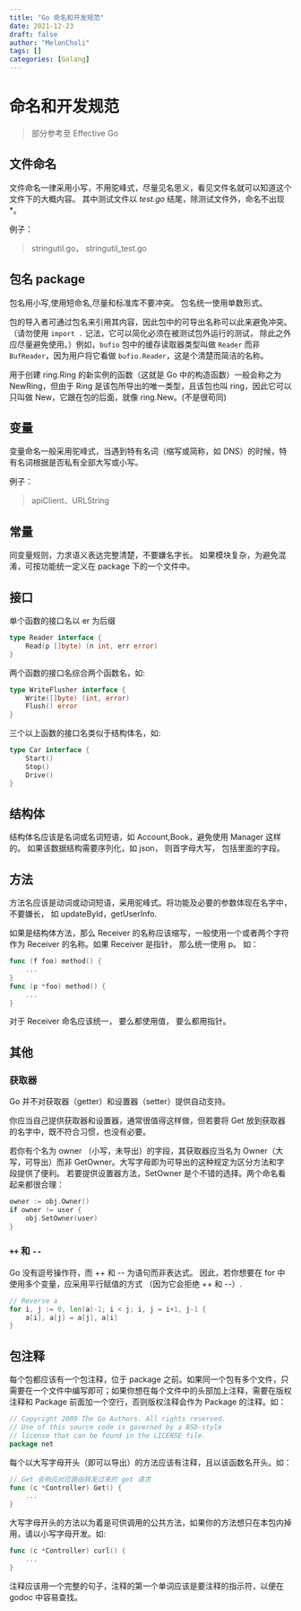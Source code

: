 ```yaml
---
title: "Go 命名和开发规范"
date: 2021-12-23
draft: false
author: "MelonCholi"
tags: []
categories: [Golang]
---
```


# 命名和开发规范

> 部分参考至 Effective Go

## 文件命名

文件命名一律采用小写，不用驼峰式，尽量见名思义，看见文件名就可以知道这个文件下的大概内容。 其中测试文件以 *test.go* 结尾，除测试文件外，命名不出现*。

例子：

>  stringutil.go， stringutil_test.go 

## 包名 package

包名用小写,使用短命名,尽量和标准库不要冲突。 包名统一使用单数形式。

包的导入者可通过包名来引用其内容，因此包中的可导出名称可以此来避免冲突。 （请勿使用 `import .` 记法，它可以简化必须在被测试包外运行的测试， 除此之外应尽量避免使用。）例如，`bufio` 包中的缓存读取器类型叫做 `Reader` 而非 `BufReader`，因为用户将它看做 `bufio.Reader`，这是个清楚而简洁的名称。

用于创建 ring.Ring 的新实例的函数（这就是 Go 中的构造函数）一般会称之为 NewRing，但由于 Ring 是该包所导出的唯一类型，且该包也叫 ring，因此它可以只叫做 New，它跟在包的后面，就像 ring.New。(不是很苟同)

## 变量

变量命名一般采用驼峰式，当遇到特有名词（缩写或简称，如 DNS）的时候，特有名词根据是否私有全部大写或小写。

例子：

>  apiClient、URLString 

## 常量

同变量规则，力求语义表达完整清楚，不要嫌名字长。 如果模块复杂，为避免混淆，可按功能统一定义在 package 下的一个文件中。

## 接口

单个函数的接口名以 er 为后缀

```go
type Reader interface {
    Read(p []byte) (n int, err error)
}
```

两个函数的接口名综合两个函数名，如:

```go
type WriteFlusher interface {
    Write([]byte) (int, error)
    Flush() error
}
```

三个以上函数的接口名类似于结构体名，如:

```go
type Car interface {
    Start() 
    Stop()
    Drive()
}
```

## 结构体

结构体名应该是名词或名词短语，如 Account,Book，避免使用 Manager 这样的。 如果该数据结构需要序列化，如 json， 则首字母大写， 包括里面的字段。

## 方法

方法名应该是动词或动词短语，采用驼峰式。将功能及必要的参数体现在名字中， 不要嫌长， 如 updateById，getUserInfo.

如果是结构体方法，那么 Receiver 的名称应该缩写，一般使用一个或者两个字符作为 Receiver 的名称。如果 Receiver 是指针， 那么统一使用 p。 如：

```go
func (f foo) method() {
    ...
}
func (p *foo) method() {
    ...
}
```

对于 Receiver 命名应该统一， 要么都使用值， 要么都用指针。

## 其他

### 获取器

Go 并不对获取器（getter）和设置器（setter）提供自动支持。 

你应当自己提供获取器和设置器，通常很值得这样做，但若要将 Get 放到获取器的名字中，既不符合习惯，也没有必要。

若你有个名为 owner （小写，未导出）的字段，其获取器应当名为 Owner（大写，可导出）而非 GetOwner。大写字母即为可导出的这种规定为区分方法和字段提供了便利。 若要提供设置器方法，SetOwner 是个不错的选择。两个命名看起来都很合理：

```go
owner := obj.Owner()
if owner != user {
    obj.SetOwner(user)
}
```

###  `++` 和 `--`

Go 没有逗号操作符，而 ++ 和 -- 为语句而非表达式。 因此，若你想要在 for 中使用多个变量，应采用平行赋值的方式 （因为它会拒绝 ++ 和 --）.

```go
// Reverse a
for i, j := 0, len(a)-1; i < j; i, j = i+1, j-1 {
    a[i], a[j] = a[j], a[i]
}
```

## 包注释

每个包都应该有一个包注释，位于 package 之前。如果同一个包有多个文件，只需要在一个文件中编写即可；如果你想在每个文件中的头部加上注释，需要在版权注释和 Package 前面加一个空行，否则版权注释会作为 Package 的注释。如：

```go
// Copyright 2009 The Go Authors. All rights reserved.
// Use of this source code is governed by a BSD-style
// license that can be found in the LICENSE file.
package net
```

每个以大写字母开头（即可以导出）的方法应该有注释，且以该函数名开头。如：

```go
// Get 会响应对应路由转发过来的 get 请求
func (c *Controller) Get() {
    ...
}
```

大写字母开头的方法以为着是可供调用的公共方法，如果你的方法想只在本包内掉用，请以小写字母开发。如:

```go
func (c *Controller) curl() {
    ...
}
```

注释应该用一个完整的句子，注释的第一个单词应该是要注释的指示符，以便在 godoc 中容易查找。